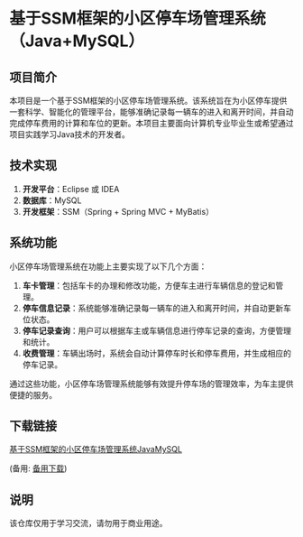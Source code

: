 # 基于SSM框架的小区停车场管理系统（Java+MySQL）

## 项目简介

本项目是一个基于SSM框架的小区停车场管理系统。该系统旨在为小区停车提供一套科学、智能化的管理平台，能够准确记录每一辆车的进入和离开时间，并自动完成停车费用的计算和车位的更新。本项目主要面向计算机专业毕业生或希望通过项目实践学习Java技术的开发者。

## 技术实现

1. **开发平台**：Eclipse 或 IDEA
2. **数据库**：MySQL
3. **开发框架**：SSM（Spring + Spring MVC + MyBatis）

## 系统功能

小区停车场管理系统在功能上主要实现了以下几个方面：

1. **车卡管理**：包括车卡的办理和修改功能，方便车主进行车辆信息的登记和管理。
2. **停车信息记录**：系统能够准确记录每一辆车的进入和离开时间，并自动更新车位状态。
3. **停车记录查询**：用户可以根据车主或车辆信息进行停车记录的查询，方便管理和统计。
4. **收费管理**：车辆出场时，系统会自动计算停车时长和停车费用，并生成相应的停车记录。

通过这些功能，小区停车场管理系统能够有效提升停车场的管理效率，为车主提供便捷的服务。

## 下载链接
[基于SSM框架的小区停车场管理系统JavaMySQL](https://pan.quark.cn/s/99666687aab4) 

(备用: [备用下载](https://pan.baidu.com/s/1xt6UlxcKlygS-FjKU5KNAg?pwd=1234))

## 说明

该仓库仅用于学习交流，请勿用于商业用途。
